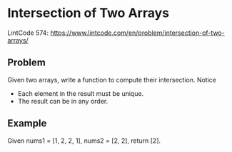 Intersection of Two Arrays 
==========================

LintCode 574: https://www.lintcode.com/en/problem/intersection-of-two-arrays/

Problem
-------



Given two arrays, write a function to compute their intersection.
Notice

- Each element in the result must be unique.
- The result can be in any order.

Example
-------

Given nums1 = [1, 2, 2, 1], nums2 = [2, 2], return [2].


